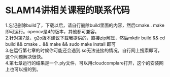 # SLAM14讲相关课程的联系代码
1.忘记删除build了，下载以后，请自行删除build里面的内容，然后cmake.. make即可运行。opencv是4的版本，其他都可兼容。  
2.针对第7章，g2o版本建议下载我提供的，直接zip解压，然后mkdir build && cd build && cmake .. && make && sudo make install 即可  
3.在运行第七章的时候你可能还会遇到.so无法链接的情况，自行网上搜索即可，这个问题解决很快。  
4.第七章运行的结果是一个.ply文件，可以用cloudcomplare打开，这个的安装网上也可以搜的到。
